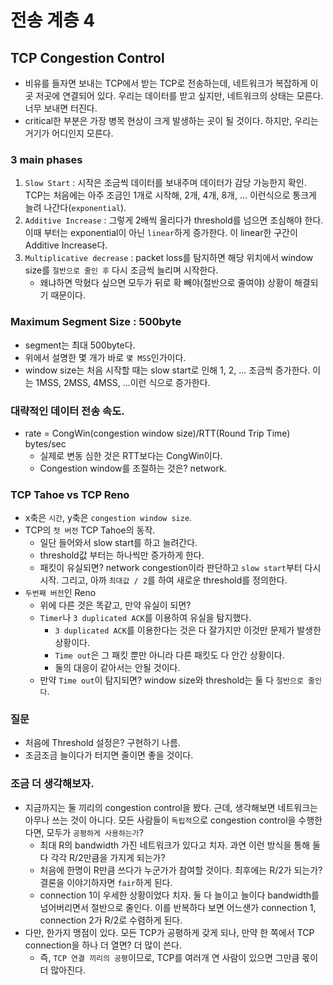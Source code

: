 # 전송 계층 4

## TCP Congestion Control
- 비유를 들자면 보내는 TCP에서 받는 TCP로 전송하는데, 네트워크가 복잡하게 이곳 저곳에 연결되어 있다. 우리는 데이터를 받고 싶지만, 네트워크의 상태는 모른다. 너무 보내면 터진다.
- critical한 부분은 가장 병목 현상이 크게 발생하는 곳이 될 것이다. 하지만, 우리는 거기가 어디인지 모른다.

### 3 main phases
1. `Slow Start` : 시작은 조금씩 데이터를 보내주며 데이터가 감당 가능한지 확인. TCP는 처음에는 아주 조금인 1개로 시작해, 2개, 4개, 8개, ... 이런식으로 통크게 늘려 나간다(`exponential`).
2. `Additive Increase` : 그렇게 2배씩 올리다가 threshold를 넘으면 조심해야 한다. 이때 부터는 exponential이 아닌 `linear`하게 증가한다. 이 linear한 구간이 Additive Increase다.
3. `Multiplicative decrease` : packet loss를 탐지하면 해당 위치에서 window size를 `절반으로 줄인 후` 다시 조금씩 늘리며 시작한다.
    - 왜냐하면 막혔다 싶으면 모두가 뒤로 확 빼야(절반으로 줄여야) 상황이 해결되기 때문이다.

### Maximum Segment Size : 500byte
- segment는 최대 500byte다.
- 위에서 설명한 몇 개가 바로 `몇 MSS`인가이다.
- window size는 처음 시작할 때는 slow start로 인해 1, 2, ... 조금씩 증가한다. 이는 1MSS, 2MSS, 4MSS, ...이런 식으로 증가한다.

### 대략적인 데이터 전송 속도.
- rate = CongWin(congestion window size)/RTT(Round Trip Time) bytes/sec
    - 실제로 변동 심한 것은 RTT보다는 CongWin이다.
    - Congestion window를 조절하는 것은? network.

### TCP Tahoe vs TCP Reno
- x축은 `시간`, y축은 `congestion window size`.
- TCP의 `첫 버전` TCP Tahoe의 동작.
    - 일단 들어와서 slow start를 하고 늘려간다.
    - threshold값 부터는 하나씩만 증가하게 한다.
    - 패킷이 유실되면? network congestion이라 판단하고 `slow start`부터 다시 시작. 그리고, 아까 `최대값 / 2`를 하여 새로운 threshold를 정의한다.
- `두번째 버전`인 Reno
    - 위에 다른 것은 똑같고, 만약 유실이 되면?
    - `Timer`나 `3 duplicated ACK`를 이용하여 유실을 탐지했다.
        - `3 duplicated ACK`를 이용한다는 것은 다 잘가지만 이것만 문제가 발생한 상황이다.
        - `Time out`은 그 패킷 뿐만 아니라 다른 패킷도 다 안간 상황이다.
        - 둘의 대응이 같아서는 안될 것이다.
    - 만약 `Time out`이 탐지되면? window size와 threshold는 둘 다 `절반으로 줄인다`.

### 질문
- 처음에 Threshold 설정은? 구현하기 나름.
- 조금조금 늘이다가 터지면 줄이면 좋을 것이다.

### 조금 더 생각해보자.
- 지금까지는 둘 끼리의 congestion control을 봤다. 근데, 생각해보면 네트워크는 아무나 쓰는 것이 아니다. 모든 사람들이 `독립적`으로 congestion control을 수행한다면, 모두가 `공평하게 사용하는가`?
    - 최대 R의 bandwidth 가진 네트워크가 있다고 치자. 과연 이런 방식을 통해 둘 다 각각 R/2만큼을 가지게 되는가?
    - 처음에 한명이 R만큼 쓰다가 누군가가 참여할 것이다. 최후에는 R/2가 되는가? 결론을 이야기하자면 `fair`하게 된다.
    - connection 1이 우세한 상황이었다 치자. 둘 다 늘이고 늘이다 bandwidth를 넘어버리면서 절반으로 줄인다. 이를 반복하다 보면 어느샌가 connection 1, connection 2가 R/2로 수렴하게 된다.
- 다만, 한가지 맹점이 있다. 모든 TCP가 공평하게 갖게 되나, 만약 한 쪽에서 TCP connection을 하나 더 열면? 더 많이 쓴다.
    - 즉, `TCP 연결 끼리의 공평`이므로, TCP를 여러개 연 사람이 있으면 그만큼 몫이 더 많아진다.